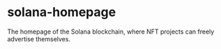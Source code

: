 # solana-homepage

The homepage of the Solana blockchain, where NFT projects can freely advertise themselves.
